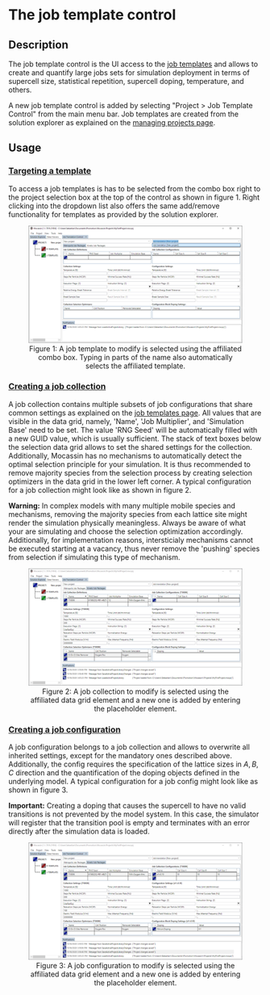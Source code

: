 # The job template control

## Description

The job template control is the UI access to the [job templates](./job-templates.md) and allows to create and quantify large jobs sets for simulation deployment in terms of supercell size, statistical repetition, supercell doping, temperature, and others.

A new job template control is added by selecting "Project > Job Template Control" from the main menu bar. Job templates are created from the solution explorer as explained on the [managing projects page](./ui-managing-projects.md).

## Usage

### [Targeting a template](#targeting-a-template)

To access a job templates is has to be selected from the combo box right to the project selection box at the top of the control as shown in figure 1. Right clicking into the dropdown list also offers the same add/remove functionality for templates as provided by the solution explorer.

<figure style="text-align: center">
    <img src="./figures/png/ui-targeting-a-job-template.png">
    <figcaption>
    Figure 1: A job template to modify is selected using the affiliated combo box. Typing in parts of the name also automatically selects the affiliated template.
    </figcaption>
</figure>

### [Creating a job collection](#creating-a-job-collection)

A job collection contains multiple subsets of job configurations that share common settings as explained on the [job templates page](./job-templates.md). All values that are visible in the data grid, namely, 'Name', 'Job Multiplier', and 'Simulation Base' need to be set. The value 'RNG Seed' will be automatically filled with a new GUID value, which is usually sufficient. The stack of text boxes below the selection data grid allows to set the shared settings for the collection. Additionally, Mocassin has no mechanisms to automatically detect the optimal selection principle for your simulation. It is thus recommended to remove majority species from the selection process by creating selection optimizers in the data grid in the lower left corner. A typical configuration for a job collection might look like as shown in figure 2.

**Warning:** In complex models with many multiple mobile species and mechanisms, removing the majority species from each lattice site might render the simulation physically meaningless. Always be aware of what your are simulating and choose the selection optimization accordingly. Additionally, for implementation reasons, intersticialy mechanisms cannot be executed starting at a vacancy, thus never remove the 'pushing' species from selection if simulating this type of mechanism.

<figure style="text-align: center">
    <img src="./figures/png/ui-define-job-collection.png">
    <figcaption>
    Figure 2: A job collection to modify is selected using the affiliated data grid element and a new one is added by entering the placeholder element.
    </figcaption>
</figure>

### [Creating a job configuration](#creating-a-job-configuration)

A job configuration belongs to a job collection and allows to overwrite all inherited settings, except for the mandatory ones described above. Additionally, the config requires the specification of the lattice sizes in $A,B,C$ direction and the quantification of the doping objects defined in the underlying model. A typical configuration for a job config might look like as shown in figure 3.

**Important:** Creating a doping that causes the supercell to have no valid transitions is not prevented by the model system. In this case, the simulator will register that the transition pool is empty and terminates with an error directly after the simulation data is loaded.

<figure style="text-align: center">
    <img src="./figures/png/ui-define-job-config.png">
    <figcaption>
    Figure 3: A job configuration to modify is selected using the affiliated data grid element and a new one is added by entering the placeholder element.
    </figcaption>
</figure>

